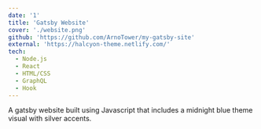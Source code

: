 ```yaml
---
date: '1'
title: 'Gatsby Website'
cover: './website.png'
github: 'https://github.com/ArnoTower/my-gatsby-site'
external: 'https://halcyon-theme.netlify.com/'
tech:
  - Node.js
  - React
  - HTML/CSS
  - GraphQL
  - Hook
---
```


A gatsby website built using Javascript that includes a midnight blue theme visual with silver accents.

